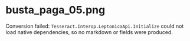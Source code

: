 # busta_paga_05.png

Conversion failed: `Tesseract.Interop.LeptonicaApi.Initialize` could not load native dependencies, so no markdown or fields were produced.
